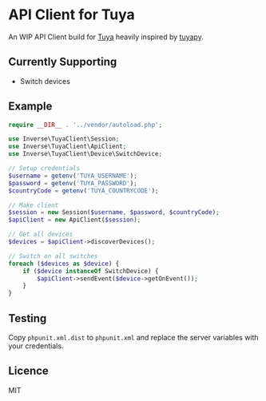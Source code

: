# API Client for Tuya

An WIP API Client build for [Tuya][1] heavily inspired by [tuyapy][0].

## Currently Supporting

- Switch devices

## Example

```php
require __DIR__ . '../vendor/autoload.php';

use Inverse\TuyaClient\Session;
use Inverse\TuyaClient\ApiClient;
use Inverse\TuyaClient\Device\SwitchDevice;

// Setup credentials
$username = getenv('TUYA_USERNAME');
$password = getenv('TUYA_PASSWORD');
$countryCode = getenv('TUYA_COUNTRYCODE');

// Make client
$session = new Session($username, $password, $countryCode);
$apiClient = new ApiClient($session);

// Get all devices
$devices = $apiClient->discoverDevices();

// Switch on all switches
foreach ($devices as $device) {
    if ($device instanceOf SwitchDevice) {
        $apiClient->sendEvent($device->getOnEvent());
    }
}
```

## Testing

Copy `phpunit.xml.dist` to `phpunit.xml` and replace the server variables with your credentials.

## Licence

MIT

[0]: https://pypi.org/project/tuyapy
[1]: https://www.tuya.com/
